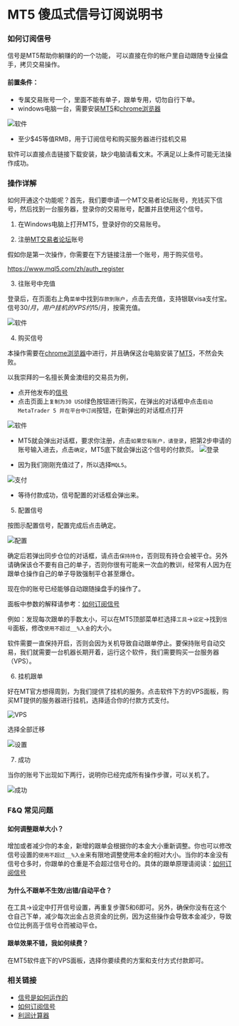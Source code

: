 # MT5 傻瓜式信号订阅说明书

### 如何订阅信号
信号是MT5帮助你躺赚的的一个功能， 可以直接在你的帐户里自动跟随专业操盘手，拷贝交易操作。

#### 前置条件：
- 专属交易账号一个，里面不能有单子，跟单专用，切勿自行下单。
- windows电脑一台，需要安装[MT5](https://download.mql5.com/cdn/web/international.capital.markets/mt5/icmarkets5setup.exe)和[chrome浏览器](https://www.google.cn/intl/zh-CN/chrome/)

![软件](/image/software.png)
- 至少$45等值RMB，用于订阅信号和购买服务器进行挂机交易

软件可以直接点击链接下载安装，缺少电脑请看文末。不满足以上条件可能无法操作成功。

### 操作详解
如何开通这个功能呢？首先，我们要申请一个MT交易者论坛账号，充钱买下信号，然后找到一台服务器，登录你的交易账号，配置并且使用这个信号。

1. 在Windows电脑上打开MT5，登录好你的交易账号。

2. 注册[MT交易者论坛](https://www.mql5.com/zh/auth_register)账号

假如你是第一次操作，你需要在下方链接注册一个账号，用于购买信号。

https://www.mql5.com/zh/auth_register

3. 往账号中充值

登录后，在页面右上角`菜单`中找到`存款到账户`，点击去充值，支持银联visa支付宝。
信号$30/月，用户挂机的VPS约$15/月，按需充值。

![软件](/image/deposit.png)

4. 购买信号

本操作需要在[chrome浏览器](https://www.google.cn/intl/zh-CN/chrome/)中进行，并且确保这台电脑安装了[MT5](https://download.mql5.com/cdn/web/international.capital.markets/mt5/icmarkets5setup.exe)，不然会失败。

以我崇拜的一名擅长黄金澳纽的交易员为例，
- 点开他发布的[信号](https://www.mql5.com/zh/signals/676830)
- 点击页面上`复制为30 USD`绿色按钮进行购买，在弹出的对话框中点击`启动MetaTrader 5 并在平台中订阅`按钮，在新弹出的对话框点打开

![软件](/image/subscibe.png)
- MT5就会弹出对话框，要求你注册，点击`如果您有账户，请登录`，把第2步申请的账号输入进去，点击`确定`，MT5底下就会弹出这个信号的付款页。
![登录](/image/signin.png)

- 因为我们刚刚充值过了，所以选择`MQL5`。

![支付](/image/pay.png)
- 等待付款成功，信号配置的对话框会弹出来。

5. 配置信号

按图示配置信号，配置完成后点击确定。

![配置](/image/config.png)

确定后若弹出同步仓位的对话框，请点击`保持持仓`，否则现有持仓会被平仓。另外请确保该仓不要有自己的单子，否则你很有可能来一次血的教训，经常有人因为在跟单仓操作自己的单子导致强制平仓甚至爆仓。

现在你的账号已经能够自动跟随操盘手的操作了。

面板中参数的解释请参考：[如何订阅信号](https://www.metatrader5.com/zh/terminal/help/signals/signal_subscriber)

例如：发现每次跟单的手数太小，可以在MT5顶部菜单栏选择`工具`->`设定`->找到`信号`面板，修改`使用不超过__%入金`的大小。 

软件需要一直保持开启，否则会因为关机导致自动跟单停止。要保持账号自动交易，我们就需要一台机器长期开着，运行这个软件，我们需要购买一台服务器（VPS）。

6. 挂机跟单

好在MT官方想得周到，为我们提供了挂机的服务。点击软件下方的VPS面板，购买MT提供的服务器进行挂机，选择适合你的付款方式支付。

![VPS](/image/vps.png)

选择全部迁移

![设置](/image/vps_setting.png)

7. 成功

当你的账号下出现如下两行，说明你已经完成所有操作步骤，可以关机了。

![成功](/image/done.png)

### F&Q 常见问题
#### 如何调整跟单大小？
增加或者减少你的本金，新增的跟单会根据你的本金大小重新调整。你也可以修改信号设置的`使用不超过__%入金`来有限地调整使用本金的相对大小。当你的本金没有信号仓多时，你跟单的仓重是不会超过信号仓的。具体的跟单原理请阅读：[如何订阅信号](https://www.metatrader5.com/zh/terminal/help/signals/signal_subscriber)
#### 为什么不跟单不生效/出错/自动平仓？
在工具->设定中打开信号设置，再重复步骤5和6即可。另外，确保你没有在这个仓自己下单，减少每次出金占总资金的比例，因为这些操作会导致本金减少，导致仓位比例高于信号仓而被动平仓。
#### 跟单效果不错，我如何续费？
在MT5软件底下的VPS面板，选择你要续费的方案和支付方式付款即可。

### 相关链接

- [信号是如何运作的](https://www.mql5.com/zh/articles/618)
- [如何订阅信号](https://www.metatrader5.com/zh/terminal/help/signals/signal_subscriber)
- [利润计算器](https://www.forextimechina.com.cn/zh/trading-tools/trading-calculator/profit-calculator)

